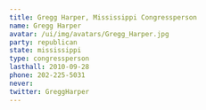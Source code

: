 ```yaml
---
title: Gregg Harper, Mississippi Congressperson
name: Gregg Harper
avatar: /ui/img/avatars/Gregg_Harper.jpg
party: republican
state: mississippi
type: congressperson
lasthall: 2010-09-28
phone: 202-225-5031
never: 
twitter: GreggHarper
---
```

